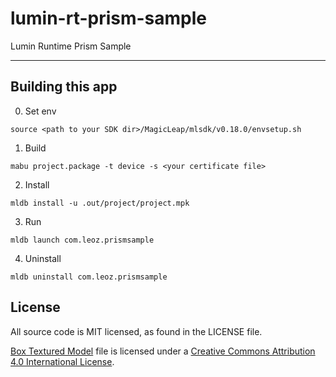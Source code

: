 # lumin-rt-prism-sample
Lumin Runtime Prism Sample

---

## Building this app

0. Set env

```shell
source <path to your SDK dir>/MagicLeap/mlsdk/v0.18.0/envsetup.sh
```

1. Build

```shell
mabu project.package -t device -s <your certificate file>
```

2. Install

```shell
mldb install -u .out/project/project.mpk
```

3. Run

```shell
mldb launch com.leoz.prismsample
```

4. Uninstall

```shell
mldb uninstall com.leoz.prismsample
```

## License

All source code is MIT licensed, as found in the LICENSE file.

[Box Textured Model](https://github.com/KhronosGroup/glTF-Sample-Models/tree/master/2.0/BoxTextured) file is licensed under a [Creative Commons Attribution 4.0 International License](http://creativecommons.org/licenses/by/4.0/).